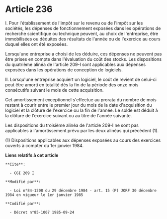 # Article 236

I. Pour l'établissement de l'impôt sur le revenu ou de l'impôt sur les sociétés, les dépenses de fonctionnement exposées dans
les opérations de recherche scientifique ou technique peuvent, au choix de l'entreprise, être immobilisées ou déduites des
résultats de l'année ou de l'exercice au cours duquel elles ont été exposées.

Lorsqu'une entreprise a choisi de les déduire, ces dépenses ne peuvent pas être prises en compte dans l'évaluation du coût
des stocks. Les dispositions du quatrième alinéa de l'article 209-I sont applicables aux dépenses exposées dans les
opérations de conception de logiciels.

II. Lorsqu'une entreprise acquiert un logiciel, le coût de revient de celui-ci peut être amorti en totalité dès la fin de la
période des onze mois consécutifs suivant le mois de cette acquisition.

Cet amortissement exceptionnel s'effectue au prorata du nombre de mois restant à courir entre le premier jour du mois de la
date d'acquisition du logiciel et la clôture de l'exercice ou la fin de l'année. Le solde est déduit à la clôture de
l'exercice suivant ou au titre de l'année suivante.

Les dispositions du troisième alinéa de l'article 209-I ne sont pas applicables à l'amortissement prévu par les deux alinéas
qui précèdent (1).

(1) Dispositions applicables aux dépenses exposées au cours des exercices ouverts à compter du 1er janvier 1984.

**Liens relatifs à cet article**

	**Cite**:

	  - CGI 209 I

	**Modifié par**:

	  - Loi n°84-1208 du 29 décembre 1984 - art. 15 (P) JORF 30 décembre 1984 en vigueur le 1er janvier 1985

	**Codifié par**:

	  - Décret n°85-1007 1985-09-24
